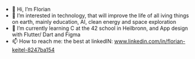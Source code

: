 - 👋 Hi, I’m Florian
- 👀 I’m interested in technology, that will improve the life of all iving things on earth,
  mainly education, AI, clean energy and space exploration
- 🌱 I’m currently learning C at the 42 school in Heilbronn, and App design with Flutter/ Dart and Figma
- 📫 How to reach me: the best at linkedIN: www.linkedin.com/in/florian-keitel-8247ba154

<!---
floktl/floktl is a ✨ special ✨ repository because its `README.md` (this file) appears on your GitHub profile.
You can click the Preview link to take a look at your changes.
--->
